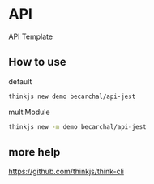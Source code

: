 # API

API Template

## How to use

default
```sh
thinkjs new demo becarchal/api-jest
```
multiModule 
```sh
thinkjs new -m demo becarchal/api-jest
```

## more help

https://github.com/thinkjs/think-cli
